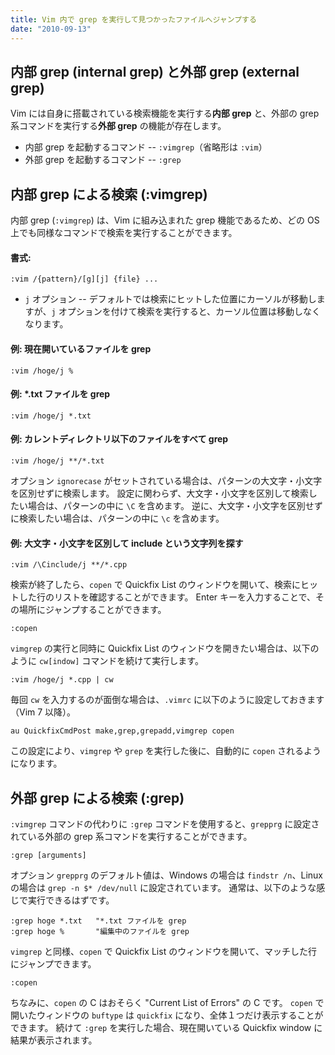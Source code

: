 ```yaml
---
title: Vim 内で grep を実行して見つかったファイルへジャンプする
date: "2010-09-13"
---
```


内部 grep  (internal grep) と外部 grep (external grep)
----

Vim には自身に搭載されている検索機能を実行する**内部 grep** と、外部の grep 系コマンドを実行する**外部 grep** の機能が存在します。

- 内部 grep を起動するコマンド -- `:vimgrep`（省略形は `:vim`）
- 外部 grep を起動するコマンド -- `:grep`


内部 grep による検索 (:vimgrep)
----

内部 grep (`:vimgrep`) は、Vim に組み込まれた grep 機能であるため、どの OS 上でも同様なコマンドで検索を実行することができます。

#### 書式:

~~~
:vim /{pattern}/[g][j] {file} ...
~~~

- `j` オプション -- デフォルトでは検索にヒットした位置にカーソルが移動しますが、`j` オプションを付けて検索を実行すると、カーソル位置は移動しなくなります。


#### 例: 現在開いているファイルを grep

~~~
:vim /hoge/j %
~~~

#### 例: *.txt ファイルを grep

~~~
:vim /hoge/j *.txt
~~~

#### 例: カレントディレクトリ以下のファイルをすべて grep

~~~
:vim /hoge/j **/*.txt
~~~

オプション `ignorecase` がセットされている場合は、パターンの大文字・小文字を区別せずに検索します。
設定に関わらず、大文字・小文字を区別して検索したい場合は、パターンの中に `\C` を含めます。
逆に、大文字・小文字を区別せずに検索したい場合は、パターンの中に `\c` を含めます。

#### 例: 大文字・小文字を区別して include という文字列を探す

~~~
:vim /\Cinclude/j **/*.cpp
~~~

検索が終了したら、`copen` で Quickfix List のウィンドウを開いて、検索にヒットした行のリストを確認することができます。
Enter キーを入力することで、その場所にジャンプすることができます。

~~~
:copen
~~~

`vimgrep` の実行と同時に Quickfix List のウィンドウを開きたい場合は、以下のように `cw[indow]` コマンドを続けて実行します。

~~~
:vim /hoge/j *.cpp | cw
~~~

毎回 `cw` を入力するのが面倒な場合は、`.vimrc` に以下のように設定しておきます（Vim 7 以降）。

~~~
au QuickfixCmdPost make,grep,grepadd,vimgrep copen
~~~

この設定により、`vimgrep` や `grep` を実行した後に、自動的に `copen` されるようになります。


外部 grep による検索 (:grep)
----

`:vimgrep` コマンドの代わりに `:grep` コマンドを使用すると、`grepprg` に設定されている外部の grep 系コマンドを実行することができます。

~~~
:grep [arguments]
~~~

オプション `grepprg` のデフォルト値は、Windows の場合は `findstr /n`、Linux の場合は `grep -n $* /dev/null` に設定されています。
通常は、以下のような感じで実行できるはずです。

~~~
:grep hoge *.txt   "*.txt ファイルを grep
:grep hoge %       "編集中のファイルを grep
~~~

`vimgrep` と同様、`copen` で Quickfix List のウィンドウを開いて、マッチした行にジャンプできます。

~~~
:copen
~~~

ちなみに、`copen` の C はおそらく "Current List of Errors" の C です。
`copen` で開いたウィンドウの `buftype` は `quickfix` になり、全体１つだけ表示することができます。
続けて `:grep` を実行した場合、現在開いている Quickfix window に結果が表示されます。

